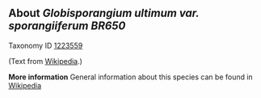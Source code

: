 **About *Globisporangium ultimum var. sporangiiferum BR650***
-------------------------

Taxonomy ID [1223559](https://www.uniprot.org/taxonomy/1223559)

(Text from [Wikipedia](https://en.wikipedia.org/).)

**More information**
General information about this species can be found in [Wikipedia](https://en.wikipedia.org/wiki/globisporangium_ultimum_var._sporangiiferum_br650)
